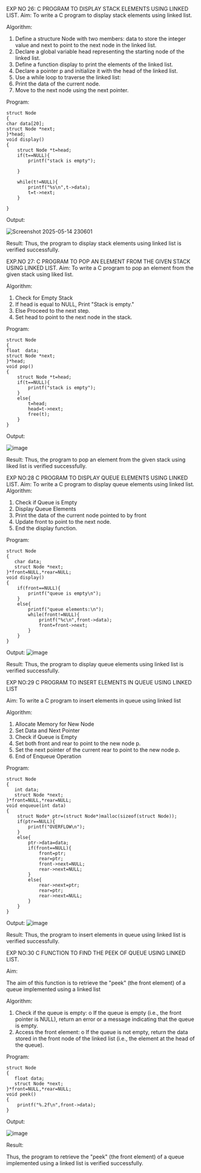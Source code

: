 

EXP NO 26: C PROGRAM TO DISPLAY STACK ELEMENTS USING LINKED LIST.
Aim:
To write a C program to display stack elements using linked list.

Algorithm:
1.	Define a structure Node with two members: data to store the integer value and next to point to the next node in the linked list.
2.	Declare a global variable head representing the starting node of the linked list.
3.	Define a function display to print the elements of the linked list.
4.	Declare a pointer p and initialize it with the head of the linked list.
5.	Use a while loop to traverse the linked list:
6.	Print the data of the current node.
7.	Move to the next node using the next pointer.
 
Program:
```
struct Node   
{  
char data[20];  
struct Node *next;  
}*head;  
void display()  
{
    struct Node *t=head;
    if(t==NULL){
        printf("stack is empty");
        
    }
    
    while(t!=NULL){
        printf("%s\n",t->data);
        t=t->next;
    }
    
}
```
Output:

![Screenshot 2025-05-14 230601](https://github.com/user-attachments/assets/650fa107-3f3e-4d29-a8fa-6ff4e30434ce)


Result:
Thus, the program to display stack elements using linked list is verified successfully. 



EXP.NO 27: C PROGRAM TO POP AN ELEMENT FROM THE GIVEN STACK USING 
LINKED LIST.
Aim:
To write a C program to pop an element from the given stack using liked list.

Algorithm:
1.	Check for Empty Stack
2.	If head is equal to NULL, Print "Stack is empty."
3.	Else Proceed to the next step.
4.	Set head to point to the next node in the stack.
 
Program:
```
struct Node   
{  
float  data;  
struct Node *next;  
}*head;  
void pop()  
{
    struct Node *t=head;
    if(t==NULL){
        printf("stack is empty");
    }
    else{
        t=head;
        head=t->next;
        free(t);
    }
}
```
Output:

![image](https://github.com/user-attachments/assets/19bd43f2-57aa-4d08-a964-3b5e692f6a71)



Result:
Thus, the program to pop an element from the given stack using liked list is verified successfully.

 
EXP NO:28 C PROGRAM TO DISPLAY QUEUE ELEMENTS USING LINKED LIST.
Aim:
To write a C program to display queue elements using linked list.
Algorithm:
1.	Check if Queue is Empty
2.	Display Queue Elements
3.	Print the data of the current node pointed to by front
4.	Update front to point to the next node.
5.	End the display function.
 
Program:
```
struct Node
{
   char data;
   struct Node *next;
}*front=NULL,*rear=NULL;
void display()
{
    if(front==NULL){
        printf("queue is empty\n");
    }
    else{
        printf("queue elements:\n");
        while(front!=NULL){
            printf("%c\n",front->data);
            front=front->next;
        }
    }
}
```
Output:
![image](https://github.com/user-attachments/assets/d84679aa-ea3b-48fa-9575-588d4c6856c7)


Result:
Thus, the program to display queue elements using linked list is verified successfully.


 
EXP NO:29 C PROGRAM TO INSERT ELEMENTS IN QUEUE USING LINKED LIST

Aim:
To write a C program to insert elements in queue using linked list

Algorithm:
1.	Allocate Memory for New Node
2.	Set Data and Next Pointer
3.	Check if Queue is Empty
4.	Set both front and rear to point to the new node p.
5.	Set the next pointer of the current rear to point to the new node p.
6.	End of Enqueue Operation
 
Program:
```
struct Node
{
   int data;
   struct Node *next;
}*front=NULL,*rear=NULL;
void enqueue(int data)
{
    struct Node* ptr=(struct Node*)malloc(sizeof(struct Node));
    if(ptr==NULL){
        printf("OVERFLOW\n");
    }
    else{
        ptr->data=data;
        if(front==NULL){
            front=ptr;
            rear=ptr;
            front->next=NULL;
            rear->next=NULL;
        }
        else{
            rear->next=ptr;
            rear=ptr;
            rear->next=NULL;
        }
    }
}
```
Output:
![image](https://github.com/user-attachments/assets/6db31a88-7707-4373-b8e3-0fe4b0f0b5d8)


Result:
Thus, the program to insert elements in queue using linked list is verified successfully.



EXP NO:30 C FUNCTION TO FIND THE PEEK OF QUEUE USING LINKED LIST.


Aim:

The aim of this function is to retrieve the "peek" (the front element) of a queue implemented using a linked list

Algorithm:

1.	Check if the queue is empty:
o	If the queue is empty (i.e., the front pointer is NULL), return an error or a message indicating that the queue is empty.
2.	Access the front element:
o	If the queue is not empty, return the data stored in the front node of the linked list (i.e., the element at the head of the queue).

Program:
```
struct Node
{
   float data;
   struct Node *next;
}*front=NULL,*rear=NULL;
void peek()
{
    printf("%.2f\n",front->data);
}
```

Output:

![image](https://github.com/user-attachments/assets/6997eca4-3264-4ef2-a22b-7975445d0fe3)



Result:

Thus, the program to retrieve the "peek" (the front element) of a queue implemented using a linked list is verified successfully.


